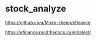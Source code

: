 # stock_analyze

https://github.com/Micro-sheep/efinance

https://efinance.readthedocs.io/en/latest/